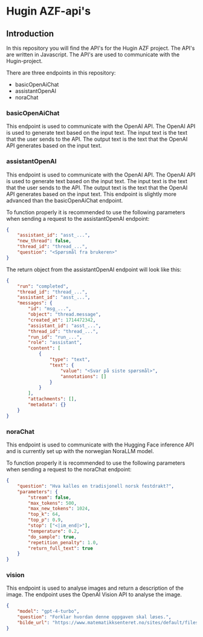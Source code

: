 # Hugin AZF-api's

## Introduction
In this repository you will find the API's for the Hugin AZF project. The API's are written in Javascript. The API's are used to communicate with the Hugin-project.

There are three endpoints in this repository:
 * basicOpenAiChat
 * assistantOpenAI
 * noraChat

 ### basicOpenAiChat
 This endpoint is used to communicate with the OpenAI API. The OpenAI API is used to generate text based on the input text. The input text is the text that the user sends to the API. The output text is the text that the OpenAI API generates based on the input text.

 ### assistantOpenAI
This endpoint is used to communicate with the OpenAI API. The OpenAI API is used to generate text based on the input text. The input text is the text that the user sends to the API. The output text is the text that the OpenAI API generates based on the input text. This endpoint is slightly more advanced than the basicOpenAiChat endpoint.

To function properly it is recommended to use the following parameters when sending a request to the assistantOpenAI endpoint:
```json
{
	"assistant_id": "asst_...",
	"new_thread": false,
	"thread_id": "thread_...",
	"question": "<Spørsmål fra brukeren>"
}
```

The return object from the assistantOpenAI endpoint will look like this:
```json
{
	"run": "completed",
	"thread_id": "thread_...",
	"assistant_id": "asst_...",
	"messages": {
		"id": "msg_...",
		"object": "thread.message",
		"created_at": 1714472342,
		"assistant_id": "asst_...",
		"thread_id": "thread_...",
		"run_id": "run_...",
		"role": "assistant",
		"content": [
			{
				"type": "text",
				"text": {
					"value": "<Svar på siste spørsmål>",
					"annotations": []
				}
			}
		],
		"attachments": [],
		"metadata": {}
	}
}
```

### noraChat
This endpoint is used to communicate with the Hugging Face inference API and is currently set up with the norwegian NoraLLM model.

To function properly it is recommended to use the following parameters when sending a request to the noraChat endpoint:
```json
{
    "question": "Hva kalles en tradisjonell norsk festdrakt?",
    "parameters": {
        "stream": false,
        "max_tokens": 500,
        "max_new_tokens": 1024,
        "top_k": 64,
        "top_p": 0.9,
        "stop": ["<|im_end|>"],
        "temperature": 0.2,
        "do_sample": true,
        "repetition_penalty": 1.0,
        "return_full_text": true
    }
}
```

### vision
This endpoint is used to analyse images and return a description of the image. The endpoint uses the OpenAI Vision API to analyse the image.

```json
{
	"model": "gpt-4-turbo",
	"question": "Forklar hvordan denne oppgaven skal løses.",
	"bilde_url": "https://www.matematikksenteret.no/sites/default/files/images/Blogg/Oppgave%20elva.jpg"
}
```